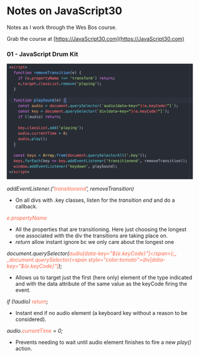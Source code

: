 # Notes on JavaScript30

Notes as I work through the Wes Bos course.

Grab the course at [https://JavaScript30.com](https://JavaScript30.com)

### 01 - JavaScript Drum Kit
![](./Screens/1DrumKit.png)

_addEventListener.(’<span style="color:tomato">transitionend</span>’, removeTransition)_
+ On all divs with .key classes, listen for the _transition end_ and do a callback.

<span style="color:tomato">_e.propertyName_</span>

+ All the properties that are transitioning.
Here just choosing the longest one associated with the div the transitions are taking place on.
+ _return_ allow instant ignore bc we only care about the longest one

_document.querySelector(<span style="color:tomato">audio[data-key="${e.keyCode}"]</span>);_
_document.querySelector(<span style="color:tomato">div[data-key=“${e.keyCode}"]</span>);_

+ Allows us to target just the first (here only) element of the type indicated and with the data attribute of the same value as the keyCode firing the event.

_if (!audio) <span style="color:tomato">return</span>;_

+ Instant end if no audio element (a keyboard key without a reason to be considered).

_audio.<span style="color:tomato">currentTime</span> = 0;_

+ Prevents needing to wait until audio element finishes to fire a new _play()_ action.
